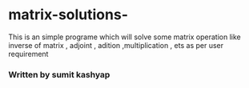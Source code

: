 # matrix-solutions-
This is an simple programe which will solve some matrix operation like inverse of matrix , adjoint , adition ,multiplication , ets as per user requirement
<b>
<h3>Written by sumit kashyap
